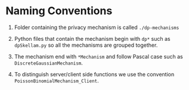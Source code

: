 # Naming Conventions 

1. Folder containing the privacy mechanism is called `./dp-mechanisms`

2. Python files that contain the mechanism begin with `dp*` such as `dpSkellam.py` so all the mechanisms are grouped together.

3. The mechanism end with `*Mechanism` and follow Pascal case such as `DiscreteGaussianMechanism`.

4. To distinguish server/client side functions we use the convention `PoissonBinomialMechanism_Client`.